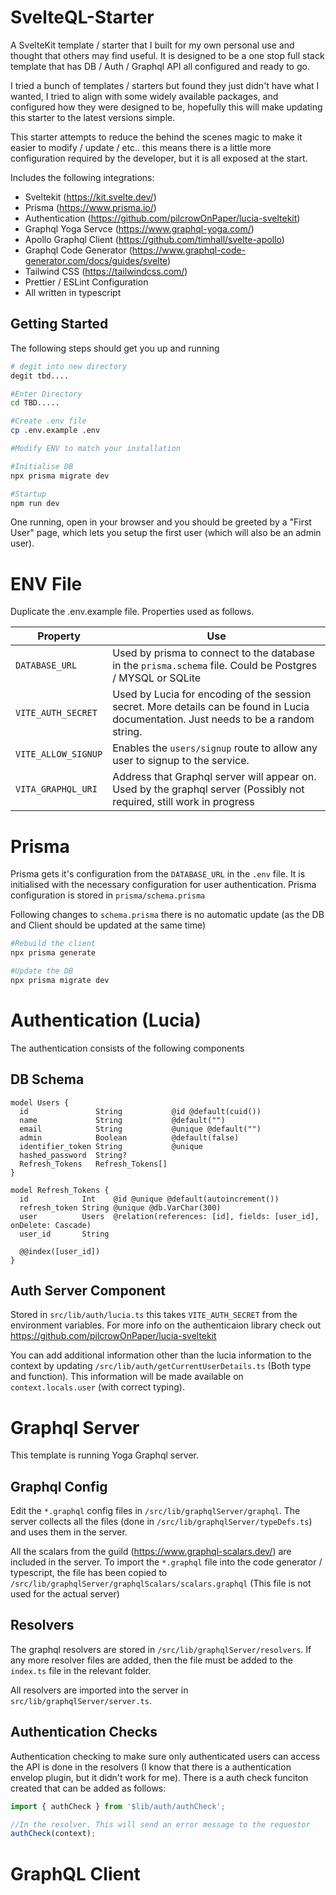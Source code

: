 # SvelteQL-Starter

A SvelteKit template / starter that I built for my own personal use and thought that others may find useful. It is designed to be a one stop full stack template that has DB / Auth / Graphql API all configured and ready to go.

I tried a bunch of templates / starters but found they just didn't have what I wanted, I tried to align with some widely available packages, and configured how they were designed to be, hopefully this will make updating this starter to the latest versions simple.

This starter attempts to reduce the behind the scenes magic to make it easier to modify / update / etc.. this means there is a little more configuration required by the developer, but it is all exposed at the start.

Includes the following integrations:

- Sveltekit (https://kit.svelte.dev/)
- Prisma (https://www.prisma.io/)
- Authentication (https://github.com/pilcrowOnPaper/lucia-sveltekit)
- Graphql Yoga Servce (https://www.graphql-yoga.com/)
- Apollo Graphql Client (https://github.com/timhall/svelte-apollo)
- Graphql Code Generator (https://www.graphql-code-generator.com/docs/guides/svelte)
- Tailwind CSS (https://tailwindcss.com/)
- Prettier / ESLint Configuration
- All written in typescript

## Getting Started

The following steps should get you up and running

```bash
# degit into new directory
degit tbd....

#Enter Directory
cd TBD.....

#Create .env file
cp .env.example .env

#Modify ENV to match your installation

#Initialise DB
npx prisma migrate dev

#Startup
npm run dev
```

One running, open in your browser and you should be greeted by a "First User" page, which lets you setup the first user (which will also be an admin user).

# ENV File

Duplicate the .env.example file. Properties used as follows.

| Property            | Use                                                                                                                                   |
| ------------------- | ------------------------------------------------------------------------------------------------------------------------------------- |
| `DATABASE_URL`      | Used by prisma to connect to the database in the `prisma.schema` file. Could be Postgres / MYSQL or SQLite                            |
| `VITE_AUTH_SECRET`  | Used by Lucia for encoding of the session secret. More details can be found in Lucia documentation. Just needs to be a random string. |
| `VITE_ALLOW_SIGNUP` | Enables the `users/signup` route to allow any user to signup to the service.                                                          |
| `VITA_GRAPHQL_URI`  | Address that Graphql server will appear on. Used by the graphql server (Possibly not required, still work in progress                 |

# Prisma

Prisma gets it's configuration from the `DATABASE_URL` in the `.env` file. It is initialised with the necessary configuration for user authentication.
Prisma configuration is stored in `prisma/schema.prisma`

Following changes to `schema.prisma` there is no automatic update (as the DB and Client should be updated at the same time)

```bash
#Rebuild the client
npx prisma generate

#Update the DB
npx prisma migrate dev
```

# Authentication (Lucia)

The authentication consists of the following components

## DB Schema

```prisma
model Users {
  id               String           @id @default(cuid())
  name             String           @default("")
  email            String           @unique @default("")
  admin            Boolean          @default(false)
  identifier_token String           @unique
  hashed_password  String?
  Refresh_Tokens   Refresh_Tokens[]
}

model Refresh_Tokens {
  id            Int    @id @unique @default(autoincrement())
  refresh_token String @unique @db.VarChar(300)
  user          Users  @relation(references: [id], fields: [user_id], onDelete: Cascade)
  user_id       String

  @@index([user_id])
}
```

## Auth Server Component

Stored in `src/lib/auth/lucia.ts` this takes `VITE_AUTH_SECRET` from the environment variables. For more info on the authenticaion library check out https://github.com/pilcrowOnPaper/lucia-sveltekit

You can add additional information other than the lucia information to the context by updating `/src/lib/auth/getCurrentUserDetails.ts` (Both type and function). This information will be made available on `context.locals.user` (with correct typing).

# Graphql Server

This template is running Yoga Graphql server.

## Graphql Config

Edit the `*.graphql` config files in `/src/lib/graphqlServer/graphql`. The server collects all the files (done in `/src/lib/graphqlServer/typeDefs.ts`) and uses them in the server.

All the scalars from the guild (https://www.graphql-scalars.dev/) are included in the server. To import the `*.graphql` file into the code generator / typescript, the file has been copied to `/src/lib/graphqlServer/graphqlScalars/scalars.graphql` (This file is not used for the actual server)

## Resolvers

The graphql resolvers are stored in `/src/lib/graphqlServer/resolvers`.
If any more resolver files are added, then the file must be added to the `index.ts` file in the relevant folder.

All resolvers are imported into the server in `src/lib/graphqlServer/server.ts`.

## Authentication Checks

Authentication checking to make sure only authenticated users can access the API is done in the resolvers (I know that there is a authentication envelop plugin, but it didn't work for me). There is a auth check funciton created that can be added as follows:

```typescript
import { authCheck } from '$lib/auth/authCheck';

//In the resolver. This will send an error message to the requestor
authCheck(context);
```

# GraphQL Client
